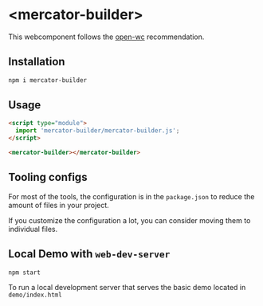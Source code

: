 # \<mercator-builder>

This webcomponent follows the [open-wc](https://github.com/open-wc/open-wc) recommendation.

## Installation

```bash
npm i mercator-builder
```

## Usage

```html
<script type="module">
  import 'mercator-builder/mercator-builder.js';
</script>

<mercator-builder></mercator-builder>
```



## Tooling configs

For most of the tools, the configuration is in the `package.json` to reduce the amount of files in your project.

If you customize the configuration a lot, you can consider moving them to individual files.

## Local Demo with `web-dev-server`

```bash
npm start
```

To run a local development server that serves the basic demo located in `demo/index.html`
